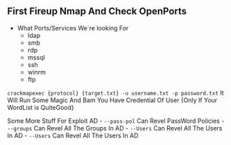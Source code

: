 ## First Fireup Nmap And Check OpenPorts
- What Ports/Services We`re looking For
    - ldap
    - smb
    - rdp
    - mssql
    - ssh
    - winrm
    - ftp

`crackmapexec {protocol} {target.txt} -u username.txt -p password.txt` It Will Run Some Magic And Bam You Have Credential Of User {Only If Your WordList is QuiteGood} 

Some More Stuff For Exploit AD
    - `--pass-pol` Can Revel PassWord Policies
    - `--groups`  Can Revel All The Groups In AD
    - `--Users`  Can Revel All The Users In AD
    - `--Users`  Can Revel All The Users In AD
